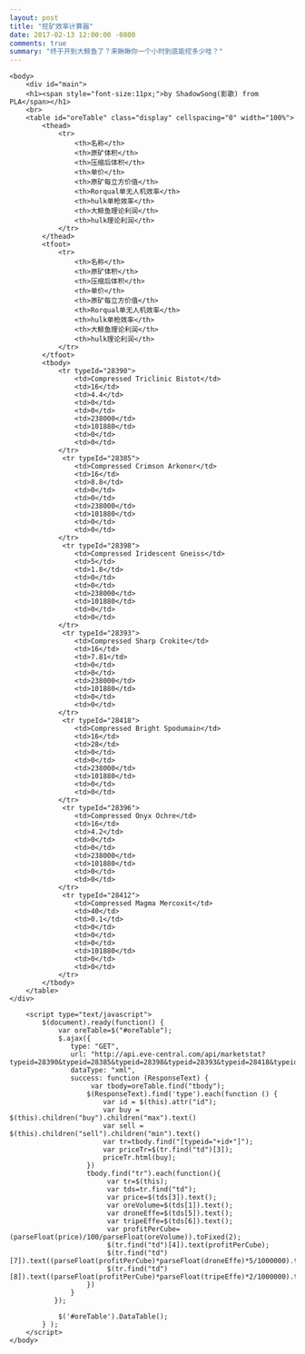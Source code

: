 ```yaml
---
layout: post
title: "挖矿效率计算器"
date: 2017-02-13 12:00:00 -0800
comments: true
summary: "终于开到大鲸鱼了？来瞅瞅你一个小时到底能挖多少哇？"
---
```


<html>
	<head>
		<script src="http://cdn.bootcss.com/jquery/3.1.1/jquery.min.js"></script>
		<link rel="stylesheet" href="https://cdn.datatables.net/1.10.13/css/jquery.dataTables.min.css">
		<script src="https://cdn.datatables.net/1.10.13/js/jquery.dataTables.min.js"></script>
	</head>

	<body>
		<div id="main">
		<h1><span style="font-size:11px;">by ShadowSong(影歌) from PLA</span></h1>
		<br>
		<table id="oreTable" class="display" cellspacing="0" width="100%">
			<thead>
				<tr>
					<th>名称</th>
					<th>原矿体积</th>
					<th>压缩后体积</th>
					<th>单价</th>
					<th>原矿每立方价值</th>
					<th>Rorqual单无人机效率</th>
					<th>hulk单枪效率</th>
					<th>大鲸鱼理论利润</th>
					<th>hulk理论利润</th>
				</tr>
			</thead>
			<tfoot>
				<tr>
					<th>名称</th>
					<th>原矿体积</th>
					<th>压缩后体积</th>
					<th>单价</th>
					<th>原矿每立方价值</th>
					<th>Rorqual单无人机效率</th>
					<th>hulk单枪效率</th>
					<th>大鲸鱼理论利润</th>
					<th>hulk理论利润</th>
				</tr>
			</tfoot>
			<tbody>
				<tr typeId="28390">
					<td>Compressed Triclinic Bistot</td>
					<td>16</td>
					<td>4.4</td>
					<td>0</td>
					<td>0</td>
					<td>238000</td>
					<td>101880</td>
					<td>0</td>
					<td>0</td>
				</tr>
				 <tr typeId="28385">
					<td>Compressed Crimson Arkonor</td>
					<td>16</td>
					<td>8.8</td>
					<td>0</td>
					<td>0</td>
					<td>238000</td>
					<td>101880</td>
					<td>0</td>
					<td>0</td>
				</tr>
				 <tr typeId="28398">
					<td>Compressed Iridescent Gneiss</td>
					<td>5</td>
					<td>1.8</td>
					<td>0</td>
					<td>0</td>
					<td>238000</td>
					<td>101880</td>
					<td>0</td>
					<td>0</td>
				</tr>
				 <tr typeId="28393">
					<td>Compressed Sharp Crokite</td>
					<td>16</td>
					<td>7.81</td>
					<td>0</td>
					<td>0</td>
					<td>238000</td>
					<td>101880</td>
					<td>0</td>
					<td>0</td>
				</tr>
				 <tr typeId="28418">
					<td>Compressed Bright Spodumain</td>
					<td>16</td>
					<td>28</td>
					<td>0</td>
					<td>0</td>
					<td>238000</td>
					<td>101880</td>
					<td>0</td>
					<td>0</td>
				</tr>
				 <tr typeId="28396">
					<td>Compressed Onyx Ochre</td>
					<td>16</td>
					<td>4.2</td>
					<td>0</td>
					<td>0</td>
					<td>238000</td>
					<td>101880</td>
					<td>0</td>
					<td>0</td>
				</tr>
				 <tr typeId="28412">
					<td>Compressed Magma Mercoxit</td>
					<td>40</td>
					<td>0.1</td>
					<td>0</td>
					<td>0</td>
					<td>0</td>
					<td>101880</td>
					<td>0</td>
					<td>0</td>
				</tr>
			</tbody>
		</table>
	</div>

		<script type="text/javascript">
			$(document).ready(function() {
				var oreTable=$("#oreTable");
				$.ajax({  
                   type: "GET",  
                   url: "http://api.eve-central.com/api/marketstat?typeid=28390&typeid=28385&typeid=28398&typeid=28393&typeid=28418&typeid=28396&typeid=28412&usesystem=30000142",  
                   dataType: "xml",  
                   success: function (ResponseText) { 
						var tbody=oreTable.find("tbody");
                       $(ResponseText).find('type').each(function () {  
                           var id = $(this).attr("id");
                           var buy = $(this).children("buy").children("max").text()
                           var sell = $(this).children("sell").children("min").text()
						   var tr=tbody.find("[typeid="+id+"]");
						   var priceTr=$(tr.find("td")[3]);
						   priceTr.html(buy);
                       })
					   tbody.find("tr").each(function(){
							var tr=$(this);
							var tds=tr.find("td");
							var price=$(tds[3]).text();
							var oreVolume=$(tds[1]).text();
							var droneEffe=$(tds[5]).text();
							var tripeEffe=$(tds[6]).text();
							var profitPerCube=(parseFloat(price)/100/parseFloat(oreVolume)).toFixed(2);
							$(tr.find("td")[4]).text(profitPerCube);
							$(tr.find("td")[7]).text((parseFloat(profitPerCube)*parseFloat(droneEffe)*5/1000000).toFixed(2)+"M");
							$(tr.find("td")[8]).text((parseFloat(profitPerCube)*parseFloat(tripeEffe)*2/1000000).toFixed(2)+"M");
					   })
                   }  
               });  
			
				$('#oreTable').DataTable();
			} );
		</script>
	</body>
</html>

